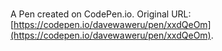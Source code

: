# 

A Pen created on CodePen.io. Original URL: [https://codepen.io/davewaweru/pen/xxdQeOm](https://codepen.io/davewaweru/pen/xxdQeOm).


